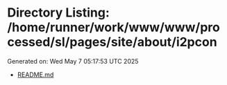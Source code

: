 # Directory Listing: /home/runner/work/www/www/processed/sl/pages/site/about/i2pcon
Generated on: Wed May  7 05:17:53 UTC 2025

- [README.md](README.md)
